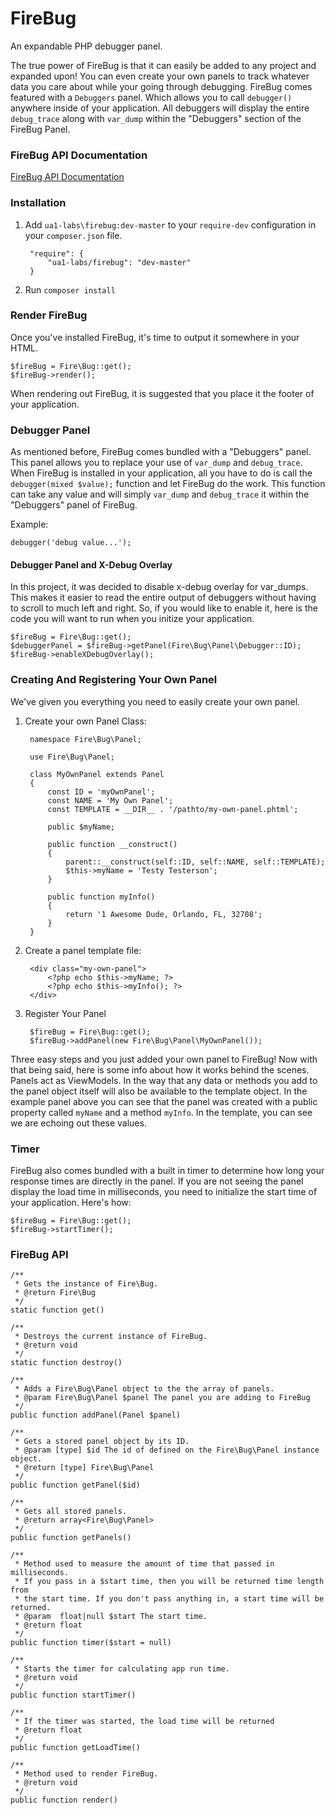# FireBug
An expandable PHP debugger panel.

The true power of FireBug is that it can easily be added to any project and expanded upon! You can even create your own panels to track whatever data you care about while your going through debugging. FireBug comes featured with a `Debuggers` panel. Which allows you to call `debugger()` anywhere inside of your application. All debuggers will display the entire `debug_trace` along with `var_dump` within the "Debuggers" section of the FireBug Panel.

### FireBug API Documentation

[FireBug API Documentation](https://ua1.us/open-source/firebug/api/)

### Installation

1. Add `ua1-labs\firebug:dev-master` to your `require-dev` configuration in your `composer.json` file.

        "require": {
            "ua1-labs/firebug": "dev-master"
        }

2. Run `composer install`

### Render FireBug

Once you've installed FireBug, it's time to output it somewhere in your HTML.

    $fireBug = Fire\Bug::get();
    $fireBug->render();

When rendering out FireBug, it is suggested that you place it the footer of your application.

### Debugger Panel

As mentioned before, FireBug comes bundled with a "Debuggers" panel. This panel allows you to replace your use of `var_dump` and `debug_trace`. When FireBug is installed in your application, all you have to do is call the `debugger(mixed $value);` function and let FireBug do the work. This function can take any value and will simply `var_dump` and `debug_trace` it within the "Debuggers" panel of FireBug.

Example:

    debugger('debug value...');

#### Debugger Panel and X-Debug Overlay

In this project, it was decided to disable x-debug overlay for var_dumps. This makes it easier to read the entire output of debuggers without having to scroll to much left and right. So, if you would like to enable it, here is the code you will want to run when you initize your application.

    $fireBug = Fire\Bug::get();
    $debuggerPanel = $fireBug->getPanel(Fire\Bug\Panel\Debugger::ID);
    $fireBug->enableXDebugOverlay();

### Creating And Registering Your Own Panel

We've given you everything you need to easily create your own panel.

1. Create your own Panel Class:

        namespace Fire\Bug\Panel;

        use Fire\Bug\Panel;

        class MyOwnPanel extends Panel
        {
            const ID = 'myOwnPanel';
            const NAME = 'My Own Panel';
            const TEMPLATE = __DIR__ . '/pathto/my-own-panel.phtml';

            public $myName;

            public function __construct()
            {
                parent::__construct(self::ID, self::NAME, self::TEMPLATE);
                $this->myName = 'Testy Testerson';
            }

            public function myInfo()
            {
                return '1 Awesome Dude, Orlando, FL, 32708';
            }
        }

2. Create a panel template file:

        <div class="my-own-panel">
            <?php echo $this->myName; ?>
            <?php echo $this->myInfo(); ?>
        </div>

3. Register Your Panel

        $fireBug = Fire\Bug::get();
        $fireBug->addPanel(new Fire\Bug\Panel\MyOwnPanel());

Three easy steps and you just added your own panel to FireBug! Now with that being said, here is some info about how it works behind the scenes. Panels act as ViewModels. In the way that any data or methods you add to the panel object itself will also be available to the template object. In the example panel above you can see that the panel was created with a public property called `myName` and a method `myInfo`. In the template, you can see we are echoing out these values.

### Timer

FireBug also comes bundled with a built in timer to determine how long your response times are directly in the panel. If you are not seeing the panel display the load time in milliseconds, you need to initialize the start time of your application. Here's how:

    $fireBug = Fire\Bug::get();
    $fireBug->startTimer();

### FireBug API

    /**
     * Gets the instance of Fire\Bug.
     * @return Fire\Bug
     */
    static function get()

    /**
     * Destroys the current instance of FireBug.
     * @return void
     */
    static function destroy()

    /**
     * Adds a Fire\Bug\Panel object to the the array of panels.
     * @param Fire\Bug\Panel $panel The panel you are adding to FireBug
     */
    public function addPanel(Panel $panel)

    /**
     * Gets a stored panel object by its ID.
     * @param [type] $id The id of defined on the Fire\Bug\Panel instance object.
     * @return [type] Fire\Bug\Panel
     */
    public function getPanel($id)

    /**
     * Gets all stored panels.
     * @return array<Fire\Bug\Panel>
     */
    public function getPanels()

    /**
     * Method used to measure the amount of time that passed in milliseconds.
     * If you pass in a $start time, then you will be returned time length from
     * the start time. If you don't pass anything in, a start time will be returned.
     * @param  float|null $start The start time.
     * @return float
     */
    public function timer($start = null)

    /**
     * Starts the timer for calculating app run time.
     * @return void
     */
    public function startTimer()

    /**
     * If the timer was started, the load time will be returned
     * @return float
     */
    public function getLoadTime()

    /**
     * Method used to render FireBug.
     * @return void
     */
    public function render()
